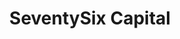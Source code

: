 ---
layout: firm_page
title: "SeventySix Capital"
id: "seventysixcapital.com"
permalink: "/seventysixcapitalseventysixcapital.com/"
website: "https://www.seventysixcapital.com"
offices: "King of Prussia (United States)"
investment_stages: "Seed, Series A, Series B"
portfolio_companies: "Betr, IC360, Diamond Kinetics, SMX LEAGUE, Team Whistle, Eleven Sports, Pylon Cams, Boomerang, Lucra Sports, Epoxy.ai, FORTË, KYX World, ASENSEI, Ludis Analytics, Web3 Pro, Quintar"
portfolio_link: "https://www.seventysixcapital.com/portfolio"
investment_markets: "Sports tech, gaming, sports betting, media, entertainment, data, analytics, integrity, compliance, AI, AR/XR, eSports, Financial Services, Marketing, Sports, Wellness"
founded_year: "1999"
description: "SeventySix Capital is a venture capital firm investing in and partnering with innovative sports, media, and entertainment companies."
linkedin: "https://www.linkedin.com/company/seventysix-capital"
twitter: ""
instagram: "https://www.instagram.com/seventysixcapital/"
team_page: "https://www.seventysixcapital.com/team"
investor_type: "Venture Capital"
crunchbase: "https://www.crunchbase.com/organization/seventysix-capital"
pitchbook: "https://pitchbook.com/profiles/investor/40997-80"

# SEO Optimization
meta_title: "SeventySix Capital - VC Firm - projectstartups.com"
meta_description: "SeventySix Capital, SeventySix Capital is a venture capital firm investing in and partnering with innovative sports, media, and entertainment companies...."
meta_keywords: "SeventySix Capital, Sports tech, gaming, sports betting, media, entertainment, data, analytics, integrity, compliance, AI, AR/XR, eSports, Financial Services, Marketing, Sports, Wellness, VC firm, venture capital, startup investor, projectstartups.com"
canonical_url: "https://vc.projectstartups.com/seventysixcapitalseventysixcapital.com/"
---